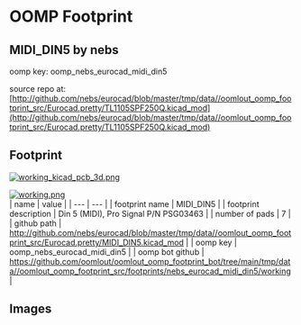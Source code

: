 # OOMP Footprint  
## MIDI_DIN5  by nebs  
  
oomp key: oomp_nebs_eurocad_midi_din5  
  
source repo at: [http://github.com/nebs/eurocad/blob/master/tmp/data//oomlout_oomp_footprint_src/Eurocad.pretty/TL1105SPF250Q.kicad_mod](http://github.com/nebs/eurocad/blob/master/tmp/data//oomlout_oomp_footprint_src/Eurocad.pretty/TL1105SPF250Q.kicad_mod)  
## Footprint  
  
[![working_kicad_pcb_3d.png](working_kicad_pcb_3d_600.png)](working_kicad_pcb_3d.png)  
  
[![working.png](working_600.png)](working.png)  
| name | value | 
| --- | --- | 
| footprint name | MIDI_DIN5 | 
| footprint description | Din 5 (MIDI), Pro Signal P/N PSG03463 | 
| number of pads | 7 | 
| github path | http://github.com/nebs/eurocad/blob/master/tmp/data//oomlout_oomp_footprint_src/Eurocad.pretty/MIDI_DIN5.kicad_mod | 
| oomp key | oomp_nebs_eurocad_midi_din5 | 
| oomp bot github | https://github.com/oomlout/oomlout_oomp_footprint_bot/tree/main/tmp/data//oomlout_oomp_footprint_src/footprints/nebs_eurocad_midi_din5/working | 
## Images  
